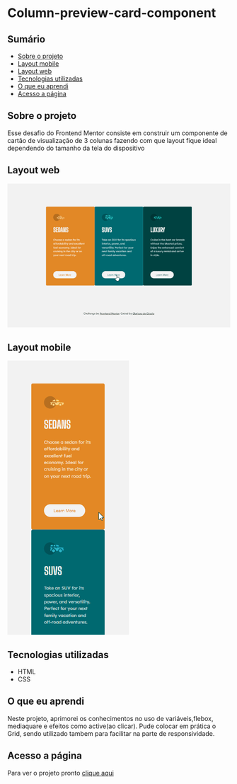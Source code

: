 # Column-preview-card-component

## **Sumário**

- [Sobre o projeto](https://github.com/ClariCassia/Column-preview-card-component#sobreoprojeto)
- [Layout mobile](https://github.com/ClariCassia/Column-preview-card-component#layout-mobile)
- [Layout web](https://github.com/ClariCassia/Column-preview-card-component#layout-web)
- [Tecnologias utilizadas](https://github.com/ClariCassia/Column-preview-card-component#tecnologias-utilizadas)
- [O que eu aprendi](https://github.com/ClariCassia/Column-preview-card-component#o-que-eu-aprendi)
- [Acesso a página](https://github.com/ClariCassia/Column-preview-card-component#acesso-a-p%C3%A1gina)

## **Sobre o projeto**

Esse desafio do Frontend Mentor consiste em construir um componente de cartão de visualização de 3 colunas fazendo com que layout fique ideal dependendo do tamanho da tela do dispositivo

## **Layout web**

<img src="./src/imagens/desktop-gif-readme.gif" alt="">
    

## **Layout mobile**

<img src="./src/imagens/mobile-gif-readme.gif" alt="">

## **Tecnologias utilizadas**

- HTML
- CSS

## **O que eu aprendi**

Neste projeto, aprimorei os conhecimentos no uso de variáveis,flebox, mediaquare e efeitos como active(ao clicar). Pude colocar em prática o Grid, sendo utilizado tambem para facilitar na parte de responsividade.

## **Acesso a página**

Para ver o projeto pronto [clique aqui](https://claricassia.github.io/Landing-Page-Huddle/)
